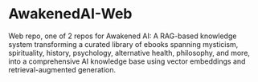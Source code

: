 # AwakenedAI-Web
Web repo, one of 2 repos for Awakened AI: A RAG-based knowledge system transforming a curated library of ebooks spanning mysticism, spirituality, history, psychology, alternative health, philosophy, and more, into a comprehensive AI knowledge base using vector embeddings and retrieval-augmented generation.
